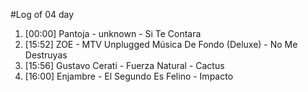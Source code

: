 #Log of 04 day

1. [00:00] Pantoja - unknown - Si Te Contara
1. [15:52] ZOE - MTV Unplugged Música De Fondo (Deluxe) - No Me Destruyas
1. [15:56] Gustavo Cerati - Fuerza Natural - Cactus
1. [16:00] Enjambre - El Segundo Es Felino - Impacto
